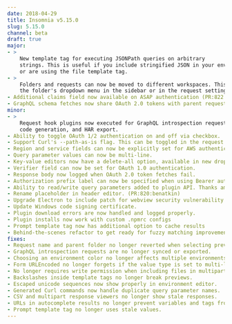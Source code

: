 ```yaml
---
date: 2018-04-29
title: Insomnia v5.15.0
slug: 5.15.0
channel: beta
draft: true
major: 
- > 
    New template tag for executing JSONPath queries on arbitrary 
    strings. This is useful if you include stringified JSON in your environment
    or are using the file template tag.
- > 
    Folders and requests can now be moved to different workspaces. This can be done via
    the folder's dropdown menu in the sidebar or in the request settings dialog.
- Additional claims field now available on ASAP authentication (PR:822:BCook98)
- GraphQL schema fetches now share OAuth 2.0 tokens with parent request.
minor:
- > 
    Request hook plugins now executed for GraphQL introspection requests, 
    code generation, and HAR export.
- Ability to toggle OAuth 1/2 authentication on and off via checkbox.
- Support Curl's --path-as-is flag. This can be toggled in the request settings dialog. 
- Region and service fields can now be explicitly set for AWS authentication.
- Query parameter values can now be multi-line.
- Key-value editors now have a delete-all option, available in new dropdown menu in bottom-left.
- Verifier field can now be set for OAuth 1.0 authentication.
- Response body now logged when OAuth 2.0 token fetches fail.
- Authorization prefix label can now be specified when using Bearer authentication.
- Ability to read/write query parameters added to plugin API. Thanks amree and luveti for the help!
- Rename placeholder in header editor. (PR:820:benatkin)
- Upgrade Electron to include patch for webview security vulnerability.
- Update Windows code signing certificate.
- Plugin download errors are now handled and logged properly.
- Plugin installs now work with custom .npmrc configs
- Prompt template tag now has additional option to cache results
- Behind-the-scenes refactor to get ready for fuzzy matching improvements. (PR:797:axs221)
fixes:
- Request name and parent folder no longer reverted when selecting previous history item.
- GraphQL introspection requests are no longer synced or exported. 
- Choosing an environment color no longer affects multiple environments (rare bug).
- Form URLEncoded no longer forgets if the value type is set to multi-line.
- No longer requires write permission when including files in multipart form data.
- Backslashes inside template tags no longer break previews.
- Escaped unicode sequences now show properly in environment editor.
- Generated Curl commands now handle duplicate query parameter names.
- CSV and multipart response viewers no longer show stale responses.
- URLs in autocomplete results no longer prevent variables and tags from being shown.
- Prompt template tag no longer uses stale values.
---
```


